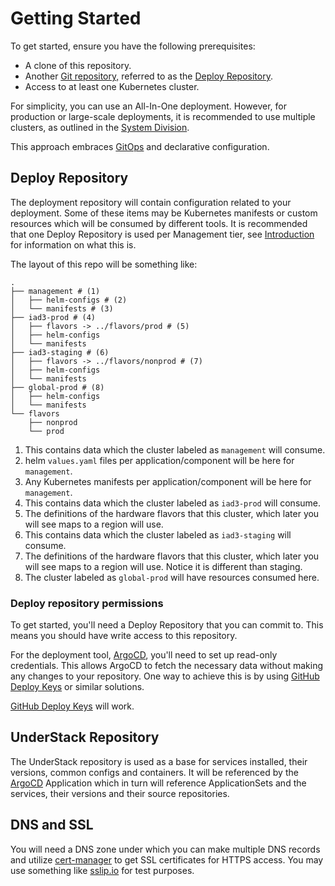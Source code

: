 # Getting Started

To get started, ensure you have the following prerequisites:

* A clone of this repository.
* Another [Git repository,](#deploy-repository) referred to as the
  [Deploy Repository](#deploy-repository).
* Access to at least one Kubernetes cluster.

For simplicity, you can use an All-In-One deployment. However, for
production or large-scale deployments, it is recommended to use multiple
clusters, as outlined in the [System Division](./welcome.md#system-division).

This approach embraces [GitOps][gitops] and declarative configuration.

## Deploy Repository

The deployment repository will contain configuration related to your deployment.
Some of these items may be Kubernetes manifests or custom resources which will
be consumed by different tools. It is recommended that one Deploy Repository
is used per Management tier, see [Introduction](./welcome.md) for information
on what this is.

The layout of this repo will be something like:

```shell
.
├── management # (1)
│   ├── helm-configs # (2)
│   └── manifests # (3)
├── iad3-prod # (4)
│   ├── flavors -> ../flavors/prod # (5)
│   ├── helm-configs
│   └── manifests
├── iad3-staging # (6)
│   ├── flavors -> ../flavors/nonprod # (7)
│   ├── helm-configs
│   └── manifests
├── global-prod # (8)
│   ├── helm-configs
│   └── manifests
└── flavors
    ├── nonprod
    └── prod
```

1. This contains data which the cluster labeled as `management` will consume.
2. helm `values.yaml` files per application/component will be here for `management`.
3. Any Kubernetes manifests per application/component will be here for `management`.
4. This contains data which the cluster labeled as `iad3-prod` will consume.
5. The definitions of the hardware flavors that this cluster, which later you will see maps to a region will use.
6. This contains data which the cluster labeled as `iad3-staging` will consume.
7. The definitions of the hardware flavors that this cluster, which later you will see maps to a region will use. Notice it is different than staging.
8. The cluster labeled as `global-prod` will have resources consumed here.

### Deploy repository permissions

To get started, you'll need a Deploy Repository that you can commit to. This means you should have write access to this repository.

For the deployment tool, [ArgoCD](./argocd.md), you'll need to set up read-only credentials. This allows ArgoCD to fetch the necessary data without making any changes to your repository. One way to achieve this is by using [GitHub Deploy Keys][gh-deploy-keys] or similar solutions.

[GitHub Deploy Keys][gh-deploy-keys] will work.

## UnderStack Repository

The UnderStack repository is used as a base for services installed, their
versions, common configs and containers. It will be referenced by the [ArgoCD][argocd]
Application which in turn will
reference ApplicationSets and the services, their versions and their source repositories.

[argocd]: <https://argo-cd.readthedocs.io/en/stable/>
[gitops]: <https://about.gitlab.com/topics/gitops/>
[gh-deploy-keys]: <https://docs.github.com/en/authentication/connecting-to-github-with-ssh/managing-deploy-keys#set-up-deploy-keys>

## DNS and SSL

You will need a DNS zone under which you can make multiple DNS records and
utilize [cert-manager](https://cert-manager.io) to get SSL certificates for HTTPS access.
You may use something like [sslip.io](https://sslip.io) for test purposes.
